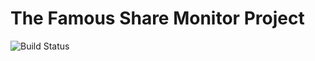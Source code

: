# The Famous Share Monitor Project

![Build Status](https://travis-ci.org/ralfholly/sharemon.svg?branch=master)

